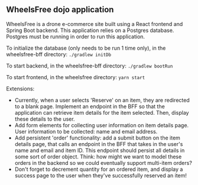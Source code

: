## WheelsFree dojo application

WheelsFree is a drone e-commerce site built using a React frontend and Spring Boot backend. 
This application relies on a Postgres database. Postgres must be running in order to run this application.

To initialize the database (only needs to be run 1 time only), in the wheelsfree-bff directory: `./gradlew initDb`

To start backend, in the wheelsfree-bff directory: `./gradlew bootRun`

To start frontend, in the wheelsfree directory: `yarn start`

Extensions:
- Currently, when a user selects 'Reserve' on an item, they are redirected to a blank page. Implement an endpoint in the BFF so that the application can retrieve item details for the item selected. Then, display these details to the user. 
- Add form elements for collecting user information on item details page. User information to be collected: name and email address.
- Add persistent 'order' functionality: add a submit button on the item details page, that calls an endpoint in the BFF that takes in the user's name and email and item ID. This endpoint should persist all details in some sort of order object. Think: how might we want to model these orders in the backend so we could eventually support multi-item orders? 
- Don't forget to decrement quantity for an ordered item, and display a success page to the user when they've successfully reserved an item!
